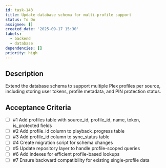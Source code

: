 ```yaml
---
id: task-143
title: Update database schema for multi-profile support
status: To Do
assignee: []
created_date: '2025-09-17 15:30'
labels:
  - backend
  - database
dependencies: []
priority: high
---
```


## Description

Extend the database schema to support multiple Plex profiles per source, including storing user tokens, profile metadata, and PIN protection status.

## Acceptance Criteria
<!-- AC:BEGIN -->
- [ ] #1 Add profiles table with source_id, profile_id, name, token, is_protected fields
- [ ] #2 Add profile_id column to playback_progress table
- [ ] #3 Add profile_id column to sync_status table
- [ ] #4 Create migration script for schema changes
- [ ] #5 Update repository layer to handle profile-scoped queries
- [ ] #6 Add indexes for efficient profile-based lookups
- [ ] #7 Ensure backward compatibility for existing single-profile data
<!-- AC:END -->
